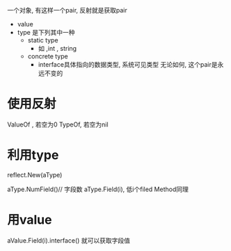 一个对象, 有这样一个pair, 反射就是获取pair 
- value
- type 是下列其中一种
	- static type
		- 如 ,int , string
	- concrete type
		- interface具体指向的数据类型, 系统可见类型
无论如何, 这个pair是永远不变的

# 使用反射
ValueOf , 若空为0
TypeOf, 若空为nil

# 利用type

reflect.New(aType)

aType.NumField()// 字段数
aType.Field(i), 低i个filed
Method同理

# 用value
aValue.Field(i).interface()
就可以获取字段值

